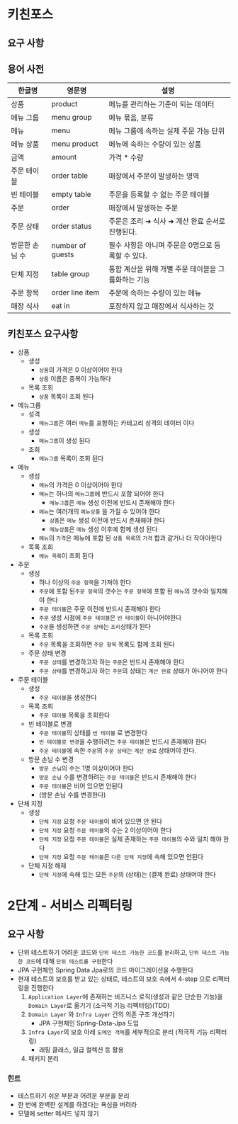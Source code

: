 # 키친포스

## 요구 사항

## 용어 사전

| 한글명 | 영문명 | 설명 |
| --- | --- | --- |
| 상품 | product | 메뉴를 관리하는 기준이 되는 데이터 |
| 메뉴 그룹 | menu group | 메뉴 묶음, 분류 |
| 메뉴 | menu | 메뉴 그룹에 속하는 실제 주문 가능 단위 |
| 메뉴 상품 | menu product | 메뉴에 속하는 수량이 있는 상품 |
| 금액 | amount | 가격 * 수량 |
| 주문 테이블 | order table | 매장에서 주문이 발생하는 영역 |
| 빈 테이블 | empty table | 주문을 등록할 수 없는 주문 테이블 |
| 주문 | order | 매장에서 발생하는 주문 |
| 주문 상태 | order status | 주문은 조리 ➜ 식사 ➜ 계산 완료 순서로 진행된다. |
| 방문한 손님 수 | number of guests | 필수 사항은 아니며 주문은 0명으로 등록할 수 있다. |
| 단체 지정 | table group | 통합 계산을 위해 개별 주문 테이블을 그룹화하는 기능 |
| 주문 항목 | order line item | 주문에 속하는 수량이 있는 메뉴 |
| 매장 식사 | eat in | 포장하지 않고 매장에서 식사하는 것 |

## 키친포스 요구사항

* 상품
    * 생성
        * `상품`의 가격은 0 이상이어야 한다
        * `상품` 이름은 중복이 가능하다
    * 목록 조회
        * `상품` 목록이 조회 된다
* 메뉴그룹
    * 성격
        * `메뉴그룹`은 여러 `메뉴`를 포함하는 카테고리 성격의 데이터 이다
    * 생성
        * `메뉴그룹`이 생성 된다
    * 조회
        * `메뉴그룹` 목록이 조회 된다
* 메뉴
    * 생성
        * `메뉴`의 가격은 0 이상이어야 한다
        * `메뉴`는 하나의 `메뉴그룹`에 반드시 포함 되어야 한다
            * `메뉴그룹`은 `메뉴` 생성 이전에 반드시 존재해야 한다
        * `메뉴`는 여러개의 `메뉴상품` 을 가질 수 있어야 한다
            * `상품`은 `메뉴` 생성 이전에 반드시 존재해야 한다
            * `메뉴상품`은 `메뉴` 생성 이후에 함께 생성 된다
        * `메뉴`의 `가격`은 메뉴에 포함 된 `상품 목록`의 `가격` 합과 같거나 더 작아야한다
    * 목록 조회
        * `메뉴 목록`이 조회 된다
* 주문
    * 생성
        * 하나 이상의 `주문 항목`을 가져야 한다
        * `주문`에 포함 된`주문 항목`의 갯수는 `주문 항목`에 포함 된 `메뉴`의 갯수와 일치해야 한다
        * `주문 테이블`은 주문 이전에 반드시 존재해야 한다
        * `주문` 생성 시점에 `주문 테이블`은 `빈 테이블`이 아니어야한다
        * `주문`을 생성하면 `주문 상태`는 `조리`상태가 된다
    * 목록 조회
        * `주문` 목록을 조회하면 `주문 항목` 목록도 함께 조회 된다
    * 주문 상태 변경
        * `주문 상태`를 변경하고자 하는 `주문`은 반드시 존재해야 한다
        * `주문 상태`를 변경하고자 하는 `주문`의 상태는 `계산 완료` 상태가 아니어야 한다
* 주문 테이블
    * 생성
        * `주문 테이블`을 생성한다
    * 목록 조회
        * `주문 테이블` 목록을 조회한다
    * 빈 테이블로 변경
        * `주문 테이블`의 상태를 `빈 테이블` 로 변경한다
        * `빈 테이블로 변경`을 수행하려는 `주문 테이블`은 반드시 존재해야 한다
        * `주문 테이블`에 속한 `주문`의 `주문 상태`는 `계산 완료` 상태어야 한다.
    * 방문 손님 수 변경
        * `방문 손님`의 수는 1명 이상이어야 한다
        * `방문 손님` 수를 변경하려는 `주문 테이블`은 반드시 존재해야 한다
        * `주문 테이블`은 비어 있으면 안된다
        * (방문 손님 수를 변경한다)
* 단체 지정
    * 생성
        * `단체 지정` 요청 `주문 테이블`이 비어 있으면 안 된다
        * `단체 지정` 요청 `주문 테이블`의 수는 2 이상이어야 한다
        * `단체 지정` 요청 `주문 테이블`은 실제 존재하는 `주문 테이블`의 수와 일치 해야 한다
        * `단체 지정` 요청 `주문 테이블`은 `다른 단체 지정`에 속해 있으면 안된다
    * 단체 지정 해제
        * `단체 지정`에 속해 있는 모든 `주문`의 (상태)는 (결제 완료) 상태어야 한다

# 2단계 - 서비스 리펙터링

## 요구 사항

* 단위 테스트하기 어려운 코드와 `단위 테스트 가능한 코드`를 `분리`하고, `단위 테스트 가능한 코드`에 대해 `단위 테스트를 구현`한다
* JPA 구현체인 Spring Data Jpa로의 코드 마이그레이션을 수행한다
* 현재 테스트의 보호를 받고 있는 상태로, 테스트의 보호 속에서 4-step 으로 리펙터링을 진행한다
    1. `Application Layer`에 존재하는 비즈니스 로직(생성과 같은 단순한 기능)을 `Domain Layer`로 옮기기 (소극적 기능 리펙터링)(TDD)
    2. `Domain Layer` 와 `Infra Layer` 간의 의존 구조 개선하기
        * JPA 구현체인 Spring-Data-Jpa 도입
    3. `Infra Layer`의 보호 아래 `도메인 객체`를 세부적으로 분리 (적극적 기능 리펙터링)
        * 래핑 클래스, 일급 컬렉션 등 활용
    4. 패키지 분리

### 힌트
* 테스트하기 쉬운 부분과 어려운 부분을 분리
* 한 번에 완벽한 설계를 하겠다는 욕심을 버려라
* 모델에 setter 메서드 넣지 않기
